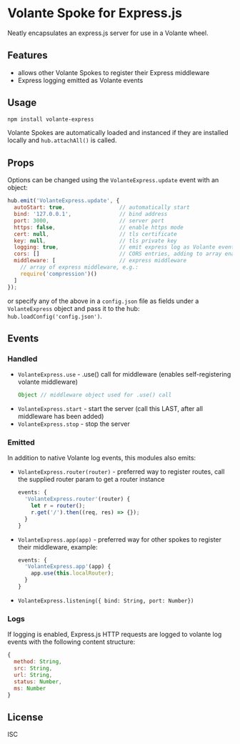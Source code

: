 # Volante Spoke for Express.js

Neatly encapsulates an express.js server for use in a Volante wheel.

## Features

- allows other Volante Spokes to register their Express middleware
- Express logging emitted as Volante events

## Usage

```bash
npm install volante-express
```

Volante Spokes are automatically loaded and instanced if they are installed locally and `hub.attachAll()` is called.

## Props

Options can be changed using the `VolanteExpress.update` event with an object:

```js
hub.emit('VolanteExpress.update', {
  autoStart: true,                 // automatically start
  bind: '127.0.0.1',               // bind address
  port: 3000,                      // server port
  https: false,                    // enable https mode
  cert: null,                      // tls certificate
  key: null,                       // tls private key
  logging: true,                   // emit express log as Volante events
  cors: []                         // CORS entries, adding to array enables cors
  middleware: [                    // express middleware
    // array of express middleware, e.g.:
    require('compression')()
  ]
});
```

or specify any of the above in a `config.json` file as fields under a `VolanteExpress` object and pass it to the hub: `hub.loadConfig('config.json')`.

## Events

### Handled

- `VolanteExpress.use` - .use() call for middleware (enables self-registering volante middleware)
  ```js
  Object // middleware object used for .use() call
  ```
- `VolanteExpress.start` - start the server (call this LAST, after all middleware has been added)
- `VolanteExpress.stop` - stop the server

### Emitted

In addition to native Volante log events, this modules also emits:

- `VolanteExpress.router(router)` - preferred way to register routes, call the supplied router param to get a router instance
  ```js
  events: {
    'VolanteExpress.router'(router) {
      let r = router();
      r.get('/').then((req, res) => {});
    }
  }
  ```
- `VolanteExpress.app(app)` - preferred way for other spokes to register their middleware, example:
  ```js
  events: {
    'VolanteExpress.app'(app) {
      app.use(this.localRouter);
    }
  }
  ```
- `VolanteExpress.listening({ bind: String, port: Number})`

### Logs

If logging is enabled, Express.js HTTP requests are logged to volante log events with the following content structure:

```js
{
  method: String,
  src: String,
  url: String,
  status: Number,
  ms: Number
}
```

## License

ISC